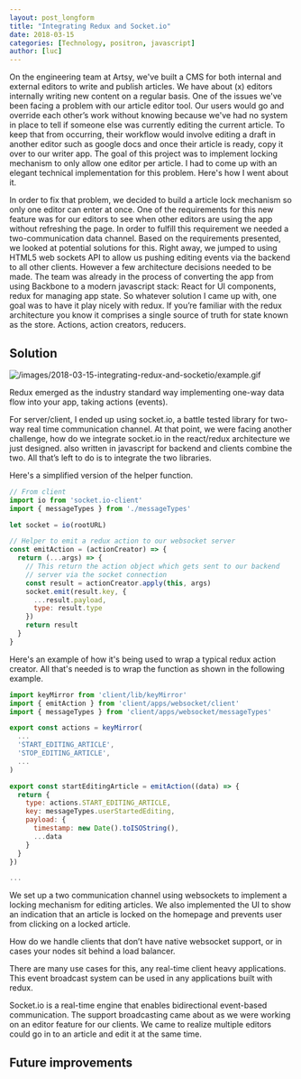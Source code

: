 ```yaml
---
layout: post_longform
title: "Integrating Redux and Socket.io"
date: 2018-03-15
categories: [Technology, positron, javascript]
author: [luc]
---
```


On the engineering team at Artsy, we've built a CMS for both internal and external editors to write and publish articles. We have about (x) editors internally writing new content on a regular basis. One of the issues we've been facing a problem with our article editor tool. Our users would go and override each other’s work without knowing because we've had no system in place to tell if someone else was currently editing the current article. To keep that from occurring, their workflow would involve editing a draft in another editor such as google docs and once their article is ready, copy it over to our writer app. The goal of this project was to implement locking mechanism to only allow one editor per article. I had to come up with an elegant technical implementation for this problem. Here's how I went about it.

<!-- more -->

In order to fix that problem, we decided to build a article lock mechanism so only one editor can enter at once. One of the requirements for this new feature was for our editors to see when other editors are using the app without refreshing the page. In order to fulfill this requirement we needed a two-communication data channel.
Based on the requirements presented, we looked at potential solutions for this. Right away, we jumped to using HTML5 web sockets API to allow us pushing editing events via the backend to all other clients. However a few architecture decisions needed to be made.
The team was already in the process of converting the app from using Backbone to a modern javascript stack: React for UI components, redux for managing app state. So whatever solution I came up with, one goal was to have it play nicely with redux. If you’re familiar with the redux architecture you know it comprises a single source of truth for state known as the store. Actions, action creators, reducers.

## Solution

![/images/2018-03-15-integrating-redux-and-socketio/example.gif](/images/2018-03-15-integrating-redux-and-socketio/example.gif)

Redux emerged as the industry standard way implementing one-way data flow into your app, taking actions (events).

For server/client, I ended up using socket.io, a battle tested library for two-way real time communication channel. At that point, we were facing another challenge, how do we integrate socket.io in the react/redux architecture we just designed. also written in javascript for backend and clients combine the two. All that’s left to do is to integrate the two libraries.

Here's a simplified version of the helper function.

```javascript
// From client
import io from 'socket.io-client'
import { messageTypes } from './messageTypes'

let socket = io(rootURL)

// Helper to emit a redux action to our websocket server
const emitAction = (actionCreator) => {
  return (...args) => {
    // This return the action object which gets sent to our backend
    // server via the socket connection
    const result = actionCreator.apply(this, args)
    socket.emit(result.key, {
      ...result.payload,
      type: result.type
    })
    return result
  }
}
```

Here's an example of how it's being used to wrap a typical redux action creator. All that's needed is to wrap the function as shown in the following example.

```javascript
import keyMirror from 'client/lib/keyMirror'
import { emitAction } from 'client/apps/websocket/client'
import { messageTypes } from 'client/apps/websocket/messageTypes'

export const actions = keyMirror(
  ...
  'START_EDITING_ARTICLE',
  'STOP_EDITING_ARTICLE',
  ...
)

export const startEditingArticle = emitAction((data) => {
  return {
    type: actions.START_EDITING_ARTICLE,
    key: messageTypes.userStartedEditing,
    payload: {
      timestamp: new Date().toISOString(),
      ...data
    }
  }
})

...
```

We set up a two communication channel using websockets to implement a locking mechanism for editing articles. We also implemented the UI to show an indication that an article is locked on the homepage and prevents user from clicking on a locked article.

How do we handle clients that don’t have native websocket support, or in cases your nodes sit behind a load balancer.

There are many use cases for this, any real-time client heavy applications. This event broadcast system can be used in any applications built with redux. 

Socket.io is a real-time engine that enables bidirectional event-based communication. The support broadcasting came about as we were working on an editor feature for our clients. We came to realize multiple editors could go in to an article and edit it at the same time.

## Future improvements
